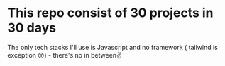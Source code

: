 # This repo consist of 30 projects in 30 days

The only tech stacks I'll use is Javascript and no framework ( tailwind is exception 😙) - there's no in between✌️
